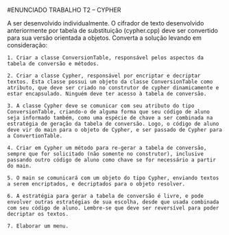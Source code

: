 #ENUNCIADO TRABALHO T2 – CYPHER

A ser desenvolvido individualmente.
O cifrador de texto desenvolvido anteriormente por tabela de substituição (cypher.cpp) deve ser convertido para sua versão orientada a objetos.
Converta a solução levando em consideração:

    1. Criar a classe ConversionTable, responsável pelos aspectos da tabela de conversão e métodos.

    2. Criar a classe Cypher, responsável por encriptar e decriptar textos. Esta classe possui um objeto da classe ConversionTable como atributo, que deve ser criado no construtor de cypher dinamicamente e estar encapsulado. Ninguém deve ter acesso à tabela de conversão.

    3. A classe Cypher deve se comunicar com seu atributo do tipo ConversionTable, criando-o de alguma forma que seu código de aluno seja informado também, como uma espécie de chave a ser combinada na estratégia de geração da tabela de conversão. Logo, o código de aluno deve vir do main para o objeto de Cypher, e ser passado de Cypher para a ConvertionTable.

    4. Criar em Cypher um método para re-gerar a tabela de conversão, sempre que for solicitado (não somente no construtor), inclusive passando outro código de aluno como chave se for necessário a partir do main.

    5. O main se comunicará com um objeto do tipo Cypher, enviando textos a serem encriptados, e decriptados para o objeto resolver.

    6. A estratégia para gerar a tabela de conversão é livre, e pode envolver outras estratégias de sua escolha, desde que usada combinada com seu código de aluno. Lembre-se que deve ser reversível para poder decriptar os textos.
    
    7. Elaborar um menu.
